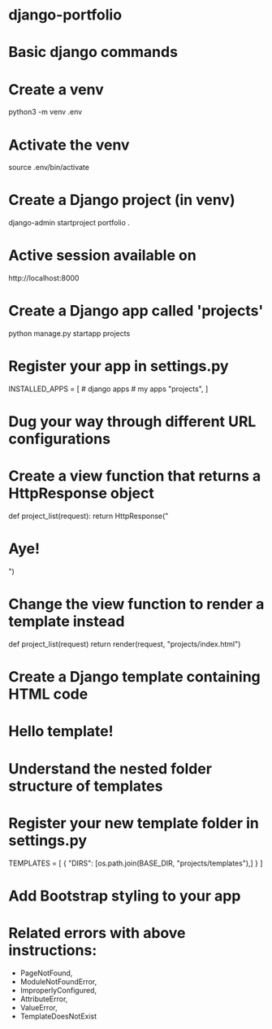 # django-portfolio

# Basic django commands

# Create a venv 
python3 -m venv .env

# Activate the venv
source .env/bin/activate

# Create a Django project (in venv)
django-admin startproject portfolio .

# Active session available on
http://localhost:8000

# Create a Django app called 'projects'
python manage.py startapp projects

# Register your app in settings.py
INSTALLED_APPS = [
	# django apps
	# my apps
	"projects",
]

# Dug your way through different URL configurations

# Create a view function that returns a HttpResponse object
def project_list(request):
    return HttpResponse("<h1>Aye!</h1>")

# Change the view function to render a template instead
def project_list(request)
    return render(request, "projects/index.html")

# Create a Django template containing HTML code
<body>
    <h1>Hello template!</h1>
</body>

# Understand the nested folder structure of templates

# Register your new template folder in settings.py
TEMPLATES = [
    {
        "DIRS": [os.path.join(BASE_DIR, "projects/templates"),]
    }
]

# Add Bootstrap styling to your app
<head>
    <link rel="stylesheet" href="link.com">
</head>

# Related errors with above instructions:
- PageNotFound,
- ModuleNotFoundError,
- ImproperlyConfigured,
- AttributeError,
- ValueError,
- TemplateDoesNotExist
